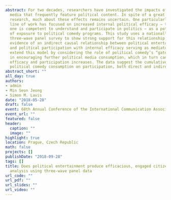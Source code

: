 ```yaml
---
abstract: For two decades, researchers have investigated the impacts of entertainment
  media that frequently feature political content. In spite of a great deal of empirical
  research, much about these effects remains uncertain. One particularly promising
  line of work has focused on increased internal political efficacy — the sense that
  one is competent to understand and participate in politics — as a potential outcome
  of exposure to political comedy programs. This study uses a nationally representative,
  three-wave panel survey to show strong support for this relationship, providing
  evidence of an indirect causal relationship between political entertainment consumption
  and political participation with internal efficacy serving as mediator. We then
  extend this model by considering the role of political comedy’s “gateway” effect
  in encouraging further political media consumption, which in turn can promote further
  efficacy and participation increases. The data suggest the cumulative effects of
  political comedy consumption on participation, both direct and indirect, are substantial.
abstract_short: ""
all_day: true
authors:
- admin
- Min Seon Jeong
- Simon M. Lavis
date: "2018-05-28"
draft: false
event: 68th Annual Conference of the International Communication Association
event_url: ""
featured: false
header:
  caption: ""
  image: ""
highlight: true
location: Prague, Czech Republic
math: false
projects: []
publishDate: "2018-09-28"
tags: []
title: Does political entertainment produce efficacious, engaged citizens? A mediation
  analysis using three-wave panel data
url_code: ""
url_pdf: ""
url_slides: ""
url_video: ""
---
```

